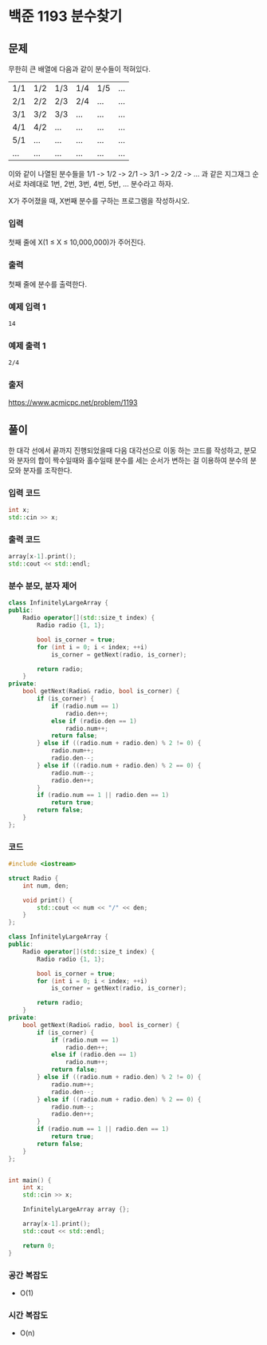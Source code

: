 # 백준 1193 분수찾기

## 문제

무한히 큰 배열에 다음과 같이 분수들이 적혀있다.  

|    |     |     |     |     |    |
|----|-----|-----|-----|-----|----|
| 1/1 | 1/2 | 1/3 | 1/4 | 1/5 | … |
| 2/1 | 2/2 | 2/3 | 2/4 | … | … |
| 3/1 | 3/2 | 3/3 | … | … | … |
| 4/1 | 4/2 | … | … | … | … |
| 5/1 | … | … | … | … | … |
| … | … | … | … | … | … |
이와 같이 나열된 분수들을 1/1 -> 1/2 -> 2/1 -> 3/1 -> 2/2 -> … 과 같은 지그재그 순서로 차례대로 1번, 2번, 3번, 4번, 5번, … 분수라고 하자.

X가 주어졌을 때, X번째 분수를 구하는 프로그램을 작성하시오.

### 입력

첫째 줄에 X(1 ≤ X ≤ 10,000,000)가 주어진다.

### 출력

첫째 줄에 분수를 출력한다.

### 예제 입력 1

``` txt
14
```

### 예제 출력 1

``` txt
2/4
```

### 출저

<https://www.acmicpc.net/problem/1193>

## 풀이

한 대각 선에서 끝까지 진행되었을때 다음 대각선으로 이동 하는 코드를 작성하고, 분모와 분자의 합이 짝수일때와 홀수일때 분수를 세는 순서가 변하는 걸 이용하여 분수의 분모와 분자를 조작한다.


### 입력 코드

``` C++
int x;
std::cin >> x;
```

### 출력 코드

``` C++
array[x-1].print();
std::cout << std::endl;
```

### 분수 분모, 분자 제어

``` C++
class InfinitelyLargeArray {
public:
    Radio operator[](std::size_t index) {
        Radio radio {1, 1};

        bool is_corner = true;
        for (int i = 0; i < index; ++i)
            is_corner = getNext(radio, is_corner);

        return radio;
    }
private:
    bool getNext(Radio& radio, bool is_corner) {
        if (is_corner) {
            if (radio.num == 1)
                radio.den++;
            else if (radio.den == 1)
                radio.num++;
            return false;
        } else if ((radio.num + radio.den) % 2 != 0) {
            radio.num++;
            radio.den--;
        } else if ((radio.num + radio.den) % 2 == 0) {
            radio.num--;
            radio.den++;
        }
        if (radio.num == 1 || radio.den == 1)
            return true;
        return false;
    }
};
```

### 코드

``` C++
#include <iostream>

struct Radio {
    int num, den;

    void print() {
        std::cout << num << "/" << den;
    }
};

class InfinitelyLargeArray {
public:
    Radio operator[](std::size_t index) {
        Radio radio {1, 1};

        bool is_corner = true;
        for (int i = 0; i < index; ++i)
            is_corner = getNext(radio, is_corner);

        return radio;
    }
private:
    bool getNext(Radio& radio, bool is_corner) {
        if (is_corner) {
            if (radio.num == 1)
                radio.den++;
            else if (radio.den == 1)
                radio.num++;
            return false;
        } else if ((radio.num + radio.den) % 2 != 0) {
            radio.num++;
            radio.den--;
        } else if ((radio.num + radio.den) % 2 == 0) {
            radio.num--;
            radio.den++;
        }
        if (radio.num == 1 || radio.den == 1)
            return true;
        return false;
    }
};


int main() {
    int x;
    std::cin >> x;

    InfinitelyLargeArray array {};

    array[x-1].print();
    std::cout << std::endl;

    return 0;
}

```

### 공간 복잡도

- O(1)

### 시간 복잡도

- O(n)